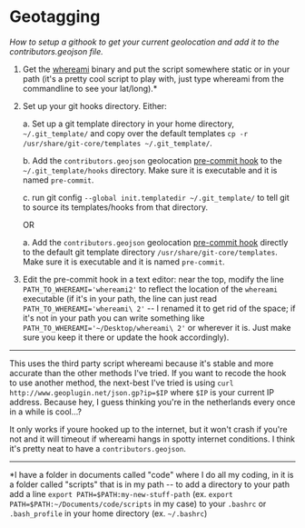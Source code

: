 Geotagging
==========
_How to setup a githook to get your current geolocation and add it to the contributors.geojson file._

1. Get the [whereami][wai] binary and put the script somewhere static or in your path (it's a pretty cool script to play with, just type whereami from the commandline to see your lat/long).*

2. Set up your git hooks directory. Either:

	a. Set up a git template directory in your home directory, `~/.git_template/` and copy over the default templates `cp -r /usr/share/git-core/templates ~/.git_template/`.
	
	b. Add the `contributors.geojson` geolocation [pre-commit hook][hook] to the `~/.git_template/hooks` directory. Make sure it is executable and it is named `pre-commit`.
	
	c. run git config `--global init.templatedir ~/.git_template/` to tell git to source its templates/hooks from that directory.
	
	OR
	
	a. Add the `contributors.geojson` geolocation [pre-commit hook][hook] directly to the default git template directory `/usr/share/git-core/templates`. Make sure it is executable and it is named `pre-commit`.
		
3. Edit the pre-commit hook in a text editor: near the top, modify the line `PATH_TO_WHEREAMI='whereami2'` to reflect the location of the `whereami` executable (if it's in your path, the line can just read `PATH_TO_WHEREAMI='whereami\ 2'` -- I renamed it to get rid of the space; if it's not in your path you can write something like `PATH_TO_WHEREAMI='~/Desktop/whereami\ 2'` or wherever it is. Just make sure you keep it there or update the hook accordingly).

---
This uses the third party script whereami because it's stable and more accurate than the other methods I've tried. If you want to recode the hook to use another method, the next-best I've tried is using `curl http://www.geoplugin.net/json.gp?ip=$IP` where `$IP` is your current IP address. Because hey, I guess thinking you're in the netherlands every once in a while is cool…?

It only works if youre hooked up to the internet, but it won't crash if you're not and it will timeout if whereami hangs in spotty internet conditions. I think it's pretty neat to have a `contributors.geojson`.


---
*I have a folder in documents called "code" where I do all my coding, in it is a folder called "scripts" that is in my path -- to add a directory to your path add a line `export PATH=$PATH:my-new-stuff-path` (ex. `export PATH=$PATH:~/Documents/code/scripts` in my case) to your `.bashrc` or `.bash_profile` in your home directory (ex. `~/.bashrc`)




[wai]: http://d.pr/f/C2qV
[hook]: https://github.com/wfalkwallace/scripts/blob/master/githooks/pre-commit
